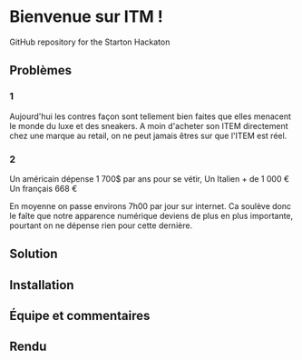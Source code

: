# Bienvenue sur ITM !
GitHub repository for the Starton Hackaton
## Problèmes

<h3>1</h3>
Aujourd'hui les contres façon sont tellement bien faites que elles menacent le monde du luxe
et des sneakers. A moin d'acheter son ITEM directement chez une marque au retail, on ne peut jamais
êtres sur que l'ITEM est réel.

<h3>2</h3>
Un américain dépense 1 700$ par ans pour se vétir,
Un Italien + de 1 000 €
Un français 668 €

En moyenne on passe environs 7h00 par jour sur internet. Ca soulève donc le faîte que notre
apparence numérique deviens de plus en plus importante, pourtant on ne dépense rien pour cette dernière.

## Solution

## Installation

## Équipe et commentaires

## Rendu